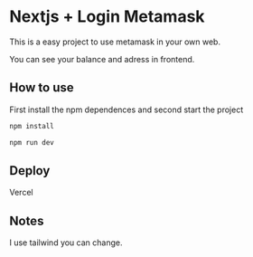 # Nextjs + Login Metamask 

This is a easy project to use metamask in your own web.

You can see your balance and adress in frontend.

## How to use

First install the npm dependences and second start the project

```bash
npm install

npm run dev
```
## Deploy
Vercel

## Notes
I use tailwind you can change.


